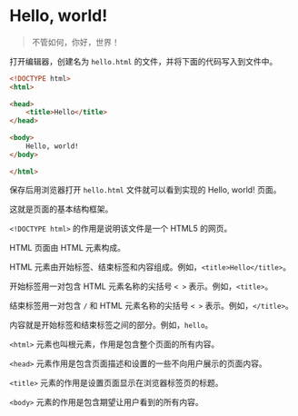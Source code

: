 # Hello, world!

> 不管如何，你好，世界！

打开编辑器，创建名为 `hello.html` 的文件，并将下面的代码写入到文件中。

```html
<!DOCTYPE html>
<html>
    
<head>
    <title>Hello</title>
</head>
    
<body>
    Hello, world!
</body>
    
</html>
```

保存后用浏览器打开 `hello.html` 文件就可以看到实现的 Hello, world! 页面。

这就是页面的基本结构框架。

`<!DOCTYPE html>` 的作用是说明该文件是一个 HTML5 的网页。

HTML 页面由 HTML 元素构成。

HTML 元素由开始标签、结束标签和内容组成。例如，`<title>Hello</title>`。

开始标签用一对包含 HTML 元素名称的尖括号 `< >`  表示。例如，`<title>`。

结束标签用一对包含 `/` 和 HTML 元素名称的尖括号 `< >` 表示。例如，`</title>`。

内容就是开始标签和结束标签之间的部分。例如，`hello`。

`<html>` 元素也叫根元素，作用是包含整个页面的所有内容。

`<head>` 元素作用是包含页面描述和设置的一些不向用户展示的页面内容。

`<title>` 元素的作用是设置页面显示在浏览器标签页的标题。

`<body>` 元素的作用是包含期望让用户看到的所有内容。
